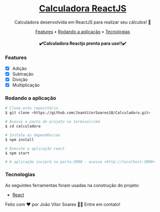<h1 align="center">
    <a href="https://pt-br.reactjs.org/">Calculadora ReactJS</a>
</h1>
<p align="center">Calculadora desenvolvida em ReactJS para realizar seu cálculos! 📐</p>

<p align="center">
 <a href="#Features">Features</a> • 
 <a href="#Rodando a aplicação">Rodando a aplicação</a> • 
 <a href="#Tecnologias">Tecnologias</a>
</p>

<h4 align="center"> 
	✔️Calculadora Reactjs pronta para uso!!✔️
</h4>

### Features

- [x] Adição
- [x] Subtração
- [x] Divição
- [x] Multiplicação

### Rodando a aplicação

```bash
# Clone este repositório
$ git clone <https://github.com/JoaoVitorSoares10/Calculadora.git>

# Acesse a pasta do projeto no terminal/cmd
$ cd calculadora

# Instale as dependências
$ npm install

# Execute a aplicação react
$ npm start

# A aplicação inciará na porta:3000 - acesse <http://localhost:3000>
```

### Tecnologias

As seguintes ferramentas foram usadas na construção do projeto:

- [React](https://pt-br.reactjs.org/)

Feito com ❤️ por João Vitor Soares 👋🏽 Entre em contato!
